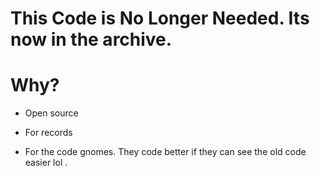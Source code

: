 # This Code is No Longer Needed. Its now in the archive.

# Why?

   - Open source

   - For records
   
   - For  the code gnomes. They code better if they can see the old code easier lol .
